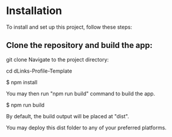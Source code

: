 # Installation

To install and set up this project, follow these steps:

## Clone the repository and build the app:

git clone <repository-url>
Navigate to the project directory:

cd dLinks-Profile-Template

$ npm install

You may then run "npm run build" command to build the app.

$ npm run build

By default, the build output will be placed at "dist". 

You may deploy this dist folder to any of your preferred platforms.

#
